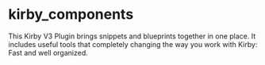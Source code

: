 # kirby_components
This Kirby V3 Plugin brings snippets and blueprints together in one place. It includes useful tools that completely changing the way you work with Kirby: Fast and well organized.
